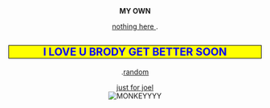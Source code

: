 <html>

<center>

 <head>
    <meta charset="utf-8">
    <title>My CSS experiment</title>
    <style>
      h2 {
        color: blue;
        background-color: yellow;
        border: 1px solid black;
       .box{
        background-image: url(image/joel.png);
padding: 200px;
margin: 200px;
      }

      p {
        color: red;
      }
  
</style>

  </head>

<head>
<b>MY OWN</b>



<body style = "background: url(https://www.google.com/url?sa=i&url=https%3A%2F%2Fwww.sciencedirect.com%2Ftopics%2Fmedicine-and-dentistry%2Fphallus&psig=AOvVaw0WmiqjVViiN3OVwbG86Vaq&ust=1646992183266000&source=images&cd=vfe&ved=0CAgQjRxqFwoTCLikz5Oiu_YCFQAAAAAdAAAAABAJ)">

<p><a href="https://www.pornhub.com/">nothing here </a>.</p>


<p><h2>I LOVE U BRODY GET BETTER SOON</h2>


<p>.<a href="https://www.youtube.com/watch?v=cd2FZrBgUjA">random</a>

<p><a href="https://meatspin.com">just for joel</a>

<br>

<img scr="monkey.jpg" alt="MONKEYYYY">




    